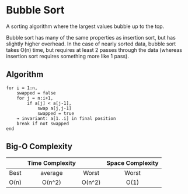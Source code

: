 # Bubble Sort

A sorting algorithm where the largest values bubble up to the top.

Bubble sort has many of the same properties as insertion sort, but has slightly higher overhead. In the case of nearly sorted data, bubble sort takes O(n) time, but requires at least 2 passes through the data (whereas insertion sort requires something more like 1 pass).

## Algorithm

```
for i = 1:n,
    swapped = false
    for j = n:i+1,
        if a[j] < a[j-1],
            swap a[j,j-1]
            swapped = true
    → invariant: a[1..i] in final position
    break if not swapped
end
```

## Big-O Complexity

|                 | Time Complexity |                 |  Space Complexity  |
| :-------------: | :-------------: | :-------------: | :----------------: |
|       Best      |     average     |       Worst     |        Worst       |
|       O(n)      |     O(n^2)      |       O(n^2)    |        O(1)        |

